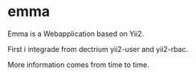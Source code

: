 # emma

Emma is a Webapplication based on Yii2.

First i integrade from dectrium yii2-user and yii2-rbac.

More information comes from time to time.
